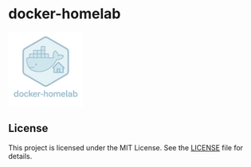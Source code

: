 # docker-homelab

<img src='docs/images/docker-homelab.png' width='150'>

## License

This project is licensed under the MIT License. See the [LICENSE](LICENSE) file for details.